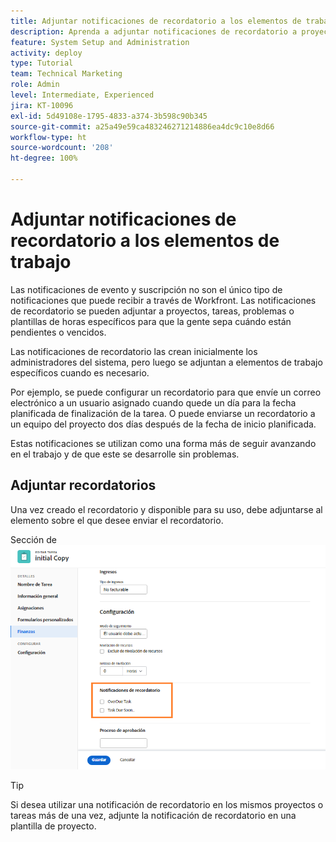 ```yaml
---
title: Adjuntar notificaciones de recordatorio a los elementos de trabajo
description: Aprenda a adjuntar notificaciones de recordatorio a proyectos, tareas, problemas o plantillas de horas para informar a la gente sobre cuándo el trabajo está pendiente o vencido.
feature: System Setup and Administration
activity: deploy
type: Tutorial
team: Technical Marketing
role: Admin
level: Intermediate, Experienced
jira: KT-10096
exl-id: 5d49108e-1795-4833-a374-3b598c90b345
source-git-commit: a25a49e59ca483246271214886ea4dc9c10e8d66
workflow-type: ht
source-wordcount: '208'
ht-degree: 100%

---
```


# Adjuntar notificaciones de recordatorio a los elementos de trabajo

Las notificaciones de evento y suscripción no son el único tipo de notificaciones que puede recibir a través de Workfront. Las notificaciones de recordatorio se pueden adjuntar a proyectos, tareas, problemas o plantillas de horas específicos para que la gente sepa cuándo están pendientes o vencidos.

Las notificaciones de recordatorio las crean inicialmente los administradores del sistema, pero luego se adjuntan a elementos de trabajo específicos cuando es necesario.

Por ejemplo, se puede configurar un recordatorio para que envíe un correo electrónico a un usuario asignado cuando quede un día para la fecha planificada de finalización de la tarea. O puede enviarse un recordatorio a un equipo del proyecto dos días después de la fecha de inicio planificada.

Estas notificaciones se utilizan como una forma más de seguir avanzando en el trabajo y de que este se desarrolle sin problemas.

## Adjuntar recordatorios

Una vez creado el recordatorio y disponible para su uso, debe adjuntarse al elemento sobre el que desee enviar el recordatorio.

Sección de ![[!UICONTROL Notificación de recordatorio] en la ventana [!UICONTROL Editar tarea] ](assets/admin-fund-user-notifications-17.png)

>[!TIP]
>
>Si desea utilizar una notificación de recordatorio en los mismos proyectos o tareas más de una vez, adjunte la notificación de recordatorio en una plantilla de proyecto.

<!---
learn more URLs
 Attach a reminder notification to an object
Automatic reminders vs. reminder notifications
--->
